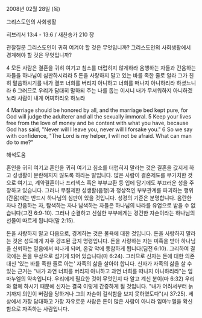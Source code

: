 2008년 02월 28일 (목)

그리스도인의 사회생활



히브리서 13:4 - 13:6 / 새찬송가 210 장


관찰질문
그리스도인이 귀히 여겨야 할 것은 무엇입니까?
그리스도인의 사회생활에서 경계해야 할 것은 무엇입니까?

4 모든 사람은 결혼을 귀히 여기고 침소를 더럽히지 않게하라 음행하는 자들과 간음하는 자들을 하나님이 심판하시리라 5 돈을 사랑하지 말고 있는 바를 족한 줄로 알라 그가 친히 말씀하시기를 내가 결코 너희를 버리지 아니하고 너희를 떠나지 아니하리라 하셨느니라 6 그러므로 우리가 담대히 말하되 주는 나를 돕는 이시니 내가 무서워하지 아니하겠노라 사람이 내게 어찌하리오 하노라

4 Marriage should be honored by all, and the marriage bed kept pure, for God will judge the adulterer and all the sexually immoral.  5 Keep your lives free from the love of money and be content with what you have, because God has said, "Never will I leave you, never will I forsake you."  6 So we say with confidence, "The Lord is my helper, I will not be afraid.  What can man do to me?"

해석도움





혼인을 귀히 여기고
혼인을 귀히 여기고 침소를 더럽히지 말라는 것은 결혼을 값지게 하고 성생활이 문란해지지 않도록 하라는 말입니다.  많은 사람이 결혼제도를 무가치한 것으로 여기고, 계약결혼이나 프리섹스 혹은 부부교환 등 입에 담기에도 부끄러운 성을 주장하고 있습니다.  그러나 무절제한 성생활(음행)과 정상적인 부부관계를 파괴하는 행위(간음)에는 반드시 하나님의 심판이 있을 것입니다.  성경의 기준은 분명합니다.  음란한 자나 간음하는 자, 탐색하는 자나 남색하는 자들은 하나님의 나라를 유업으로 받을 수 없습니다(고전 6:9-10).  그러나 순결하고 신실한 부부에게는 경건한 자손이라는 하나님의 선물이 따르게 됩니다(말 2:15).

돈을 사랑하지 말고
다음으로, 경계하는 것은 물욕에 대한 것입니다.  돈을 사랑하지 말라는 것은 성도에게 자주 강조된 금지 명령입니다.  돈을 사랑하는 자는 미혹을 받아 하나님을 신뢰하는 믿음에서 떠나게 되며, 온갖 악에 동참하게 됩니다(딤전 6:10).  그리하여 결국에는 돈을 우상으로 섬기게 되어 있습니다(마 6:24).  그러므로 신자는 돈에 대한 의존 대신 '있는 바를 족한 줄로 아는' 자족의 삶을 살아야 합니다.  신자가 자족의 삶을 살 수 있는 근거는 "내가 과연 너희를 버리지 아니하고 과연 너희를 떠나지 아니하리라"는 임마누엘의 약속입니다.  우리에게 필요한 것이 무엇인지 다 알고 계신 분이(마 6:32) 우리와 함께 하시기 때문에 신자는 결국 이렇게 간증하게 될 것입니다.  "내가 어려서부터 늙기까지 의인이 버림을 당하거나 그의 자손이 걸식함을 보지 못하였도다"(시 37:25).  세상에서 가장 담대하고 가장 자유로운 사람은 돈이 많은 사람이 아니라 임마누엘을 확신함으로 자족하는 사람입니다.